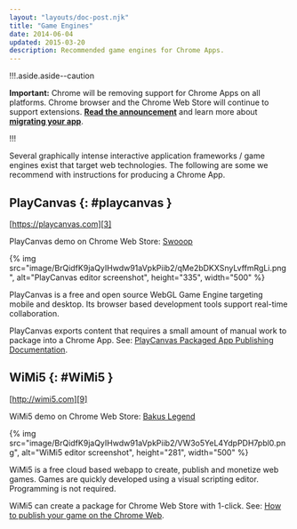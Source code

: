 ```yaml
---
layout: "layouts/doc-post.njk"
title: "Game Engines"
date: 2014-06-04
updated: 2015-03-20
description: Recommended game engines for Chrome Apps.
---
```


!!!.aside.aside--caution

**Important:** Chrome will be removing support for Chrome Apps on all platforms. Chrome browser and
the Chrome Web Store will continue to support extensions. [**Read the announcement**][1] and learn
more about [**migrating your app**][2].

!!!

Several graphically intense interactive application frameworks / game engines exist that target web
technologies. The following are some we recommend with instructions for producing a Chrome App.

## PlayCanvas {: #playcanvas }

[https://playcanvas.com][3]

PlayCanvas demo on Chrome Web Store: [Swooop][4][][5]

{% img src="image/BrQidfK9jaQyIHwdw91aVpkPiib2/qMe2bDKXSnyLvffmRgLi.png", alt="PlayCanvas editor screenshot", height="335", width="500" %}

PlayCanvas is a free and open source WebGL Game Engine targeting mobile and desktop. Its browser
based development tools support real-time collaboration.

PlayCanvas exports content that requires a small amount of manual work to package into a Chrome App.
See: [PlayCanvas Packaged App Publishing Documentation][8].

## WiMi5 {: #WiMi5 }

[http://wimi5.com][9]

WiMi5 demo on Chrome Web Store: [Bakus Legend][10][][11]

{% img src="image/BrQidfK9jaQyIHwdw91aVpkPiib2/VW3o5YeL4YdpPDH7pbl0.png", alt="WiMi5 editor screenshot", height="281", width="500" %}

WiMi5 is a free cloud based webapp to create, publish and monetize web games. Games are quickly
developed using a visual scripting editor. Programming is not required.

WiMi5 can create a package for Chrome Web Store with 1-click. See: [How to publish your game on the
Chrome Web][14].

[1]: https://blog.chromium.org/2020/01/moving-forward-from-chrome-apps.html
[2]: https://developer.chrome.com/apps/migration
[3]: https://playcanvas.com
[4]: https://chrome.google.com/webstore/detail/swooop/jblimahfbhdcengjfbdpdngcfcghladf?hl=en-US
[5]: /static/images/playcanvas_designer2.png
[6]: /static/images/playcanvas_designer2.png
[7]: /static/images/playcanvas_designer2.png
[8]: http://developer.playcanvas.com/user-manual/publishing/chromewebstore/
[9]: http://wimi5.com
[10]: https://chrome.google.com/webstore/detail/bakus-legend/gopkooheadfmnimkccijjjckbkbjdmhi
[11]: /static/images/wimi5_editor.jpg
[12]: /static/images/wimi5_editor.jpg
[13]: /static/images/wimi5_editor.jpg
[14]: http://wimi5.com/howto-publish-chrome-web-store/

